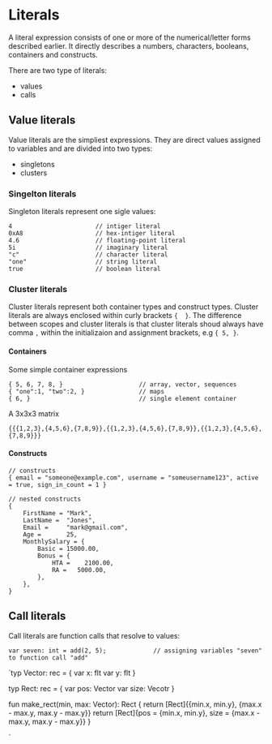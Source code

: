 # Literals

A literal expression consists of one or more of the numerical/letter forms described earlier. It directly describes a numbers, characters, booleans, containers and constructs.

There are two type of literals:
- values
- calls


## Value literals

Value literals are the simpliest expressions. They are direct values assigned to variables and are divided into two types:
- singletons
- clusters

### Singelton literals

Singleton literals represent one sigle values:

```
4                       // intiger literal
0xA8                    // hex-intiger literal
4.6                     // floating-point literal
5i                      // imaginary literal
"c"                     // character literal
"one"                   // string literal
true                    // boolean literal
```

### Cluster literals

Cluster literals represent both container types and construct types. Cluster literals are always enclosed within curly brackets `{  }`. The difference between scopes and cluster literals is that cluster literals shoud always have  comma `,` within the initializaion and assignment brackets, e.g `{ 5, }`.

#### Containers
Some simple container expressions
```
{ 5, 6, 7, 8, }                     // array, vector, sequences
{ "one":1, "two":2, }               // maps
{ 6, }                              // single element container
```
A 3x3x3 matrix
```
{{{1,2,3},{4,5,6},{7,8,9}},{{1,2,3},{4,5,6},{7,8,9}},{{1,2,3},{4,5,6},{7,8,9}}}

```

#### Constructs
```
// constructs 
{ email = "someone@example.com", username = "someusername123", active = true, sign_in_count = 1 }

// nested constructs
{
    FirstName = "Mark",
    LastName =  "Jones",
    Email =     "mark@gmail.com",
    Age =       25,
    MonthlySalary = {
        Basic = 15000.00,
        Bonus = {
            HTA =    2100.00,
            RA =   5000.00,
        },
    },
}
```
## Call literals

Call literals are function calls that resolve to values:
```
var seven: int = add(2, 5);             // assigning variables "seven" to function call "add"
```


`typ Vector: rec = {
    var x: flt
    var y: flt
}

typ Rect: rec = {
    var pos: Vector
    var size: Vecotr
}


fun make_rect(min, max: Vector): Rect {
    return [Rect]{{min.x, min.y}, {max.x - max.y, max.y - max.y}}
    return [Rect]{pos = {min.x, min.y}, size = {max.x - max.y, max.y - max.y}}
}



`
